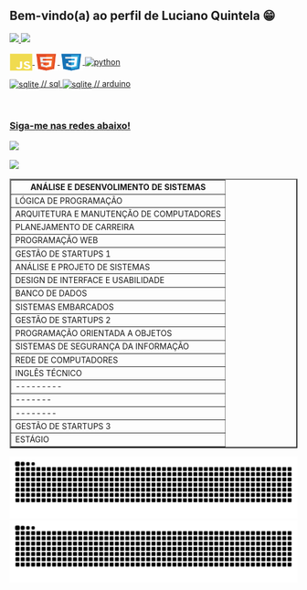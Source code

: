 ## Bem-vindo(a) ao perfil de Luciano Quintela 😁

 <div>
  <a href="https://github.com/Lucianoquintela">
  <img height="180em" src="https://github-readme-stats.vercel.app/api?username=Lucianoquintela&show_icons=true&theme=tokyonight&include_all_commits=true&count_private=true"/>
  <img height="180em" src="https://github-readme-stats.vercel.app/api/top-langs/?username=Lucianoquintela&layout=compact&langs_count=6&theme=tokyonight"/>
</div>
<div style="display: inline_block"><br>
  <img align="center" alt="Js" height="30" width="40" src="https://raw.githubusercontent.com/devicons/devicon/master/icons/javascript/javascript-plain.svg ">
  
  <img align="center" alt="HTML" height="30" width="40" src="https://raw.githubusercontent.com/devicons/devicon/master/icons/html5/html5-original.svg ">
  
  <img align="center" alt="CSS" height="30" width="40" src="https://raw.githubusercontent.com/devicons/devicon/master/icons/css3/css3-original.svg ">

<img align="center" alt="python" height="30" width="30" src="https://i.postimg.cc/wjwTcGp5/Python-logo-notext-svg.png">

<img align="center" src='https://i.postimg.cc/fbdJqm1n/sqlite-1024x454.png' border='0' alt='sqlite' height="30" width="35"/> // sql
<img align="center" src='https://i.postimg.cc/fbdJqm1n/sqlite-1024x454.png' border='0' alt='sqlite' height="30" width="35"/> // arduino

</div>
 
 <br>
 
  ### Siga-me nas redes abaixo!
 
<div>
  
  <a href="https://instagram.com/luciano_quintela" target="_blank"><img src="https://img.shields.io/badge/-Instagram-%23E4405F?style=for-the-badge&logo=instagram&logoColor=white" target=" _blank"></a>
 
 
  
  <a href="https://www.linkedin.com/in/luciano-quintela-dos-santos-4a50b8257
" target="_blank"><img src="https://img.shields.io/badge/-LinkedIn-%230077B5?style=for-the-badge&logo=linkedin&logoColor=white" target=" _blank"></a>

 <table border="2">
  <th>ANÁLISE E DESENVOLIMENTO DE SISTEMAS</th>
    
  <tr>
  <td>LÓGICA DE PROGRAMAÇÃO</td>
  </tr>
  <tr>
  <td>ARQUITETURA E MANUTENÇÃO DE COMPUTADORES</td>
  </tr>
  <tr>
  <td>PLANEJAMENTO DE CARREIRA</td>
  </tr>
  <tr>
  <td>PROGRAMAÇÃO WEB</td>
  </tr>
  <tr>
  <td>GESTÃO DE STARTUPS 1</td>
  </tr>
  <tr>
  <td>ANÁLISE E PROJETO DE SISTEMAS </td>
  </tr>
  <tr>
  <td>DESIGN DE INTERFACE E USABILIDADE</td>
  </tr>
  
  <tr>
  <td>BANCO DE DADOS</td>
  </tr>
  
  <tr>
  <td>SISTEMAS EMBARCADOS</td>
  </tr>
  
  <tr>
  <td>GESTÃO DE STARTUPS 2</td>
  </tr>
  
  <tr>
  <td>PROGRAMAÇÃO ORIENTADA A OBJETOS</td>
  </tr>
  
  <tr>
  <td>SISTEMAS DE SEGURANÇA DA INFORMAÇÃO</td>
  </tr>
  
  <tr>
  <td>REDE DE COMPUTADORES</td>
  </tr>
  
  <tr>
  <td>INGLÊS TÉCNICO</td>
  </tr>
  
  <tr>
  <td>---------</td>
  </tr>
  
  <tr>
  <td>-------</td>
  </tr>
  
  <tr>
  <td>--------</td>
  </tr>
  
  <tr>
  <td>GESTÃO DE STARTUPS 3</td>
  </tr>
  
  <tr>
  <td>ESTÁGIO</td>
  </tr>
  
  </table>
  


![github contribution grid snake animation](https://raw.githubusercontent.com/PedroPaino/PedroPaino/output/github-contribution-grid-snake-dark.svg#gh-dark-mode-only)![github contribution grid snake animation](https://raw.githubusercontent.com/PedroPaino/PedroPaino/output/github-contribution-grid-snake.svg#gh-light-mode-only)




</div>



